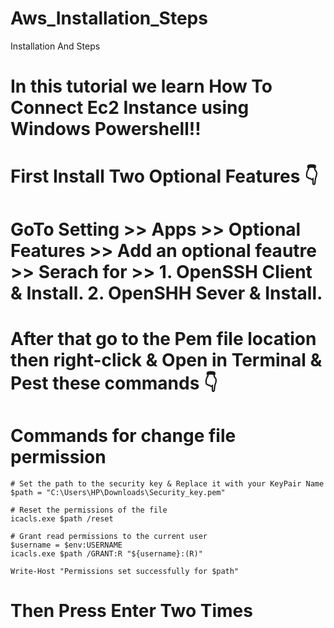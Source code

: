 # Aws_Installation_Steps
Installation And Steps

# In  this tutorial we learn How To Connect Ec2 Instance using Windows Powershell!!
# First Install Two Optional Features 👇
  # GoTo Setting >> Apps >> Optional Features >> Add an optional feautre >> Serach for >>  1. OpenSSH Client & Install.  2. OpenSHH Sever & Install.
 # After that go to the Pem file location then right-click & Open in Terminal & Pest these commands 👇 
# Commands for change file permission 
```
# Set the path to the security key & Replace it with your KeyPair Name 
$path = "C:\Users\HP\Downloads\Security_key.pem"

# Reset the permissions of the file
icacls.exe $path /reset

# Grant read permissions to the current user
$username = $env:USERNAME
icacls.exe $path /GRANT:R "${username}:(R)"

Write-Host "Permissions set successfully for $path"
```


# Then Press Enter Two Times

